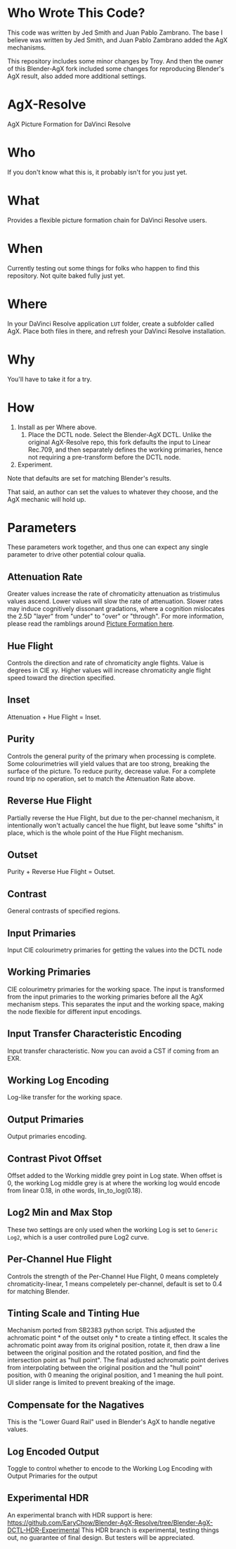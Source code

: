 # Who Wrote This Code?

This code was written by Jed Smith and Juan Pablo Zambrano. The base I believe was written by Jed Smith, and Juan Pablo Zambrano added the AgX mechanisms.

This repository includes some minor changes by Troy. And then the owner of this Blender-AgX fork included some changes for reproducing Blender's AgX result, also added more additional settings.

# AgX-Resolve

AgX Picture Formation for DaVinci Resolve

# Who

If you don't know what this is, it probably isn't for you just yet.

# What

Provides a flexible picture formation chain for DaVinci Resolve users.

# When

Currently testing out some things for folks who happen to find this repository. Not quite baked fully just yet.

# Where

In your DaVinci Resolve application `LUT` folder, create a subfolder called AgX. Place both files in there, and refresh your DaVinci Resolve installation.

# Why

You'll have to take it for a try.

# How

  1. Install as per Where above.
      1. Place the DCTL node. Select the Blender-AgX DCTL. Unlike the original AgX-Resolve repo, this fork defaults the input to Linear Rec.709, and then separately defines the working primaries, hence not requiring a pre-transform before the DCTL node.
2. Experiment.

Note that defaults are set for matching Blender's results.

That said, an author can set the values to whatever they choose, and the AgX mechanic will hold up.

# Parameters
These parameters work together, and thus one can expect any single parameter to drive other potential colour qualia.

## Attenuation Rate
Greater values increase the rate of chromaticity attenuation as tristimulus values ascend. Lower values will slow the rate of attenuation. Slower rates may induce cognitively dissonant gradations, where a cognition mislocates the 2.5D "layer" from "under" to "over" or "through". For more information, please read the ramblings around [Picture Formation here](https://github.com/sobotka/scise/wiki/Picture-Formation).

## Hue Flight
Controls the direction and rate of chromaticity angle flights. Value is degrees in CIE xy. Higher values will increase chromaticity angle flight speed toward the direction specified. 

## Inset
Attenuation + Hue Flight = Inset.

## Purity
Controls the general purity of the primary when processing is complete. Some colourimetries will yield values that are too strong, breaking the surface of the picture. To reduce purity, decrease value. For a complete round trip no operation, set to match the Attenuation Rate above.

## Reverse Hue Flight
Partially reverse the Hue Flight, but due to the per-channel mechanism, it intentionally won't actually cancel the hue flight, but leave some "shifts" in place, which is the whole point of the Hue Flight mechanism.

## Outset
Purity + Reverse Hue Flight = Outset.

## Contrast
General contrasts of specified regions.

## Input Primaries
Input CIE colourimetry primaries for getting the values into the DCTL node

## Working Primaries
CIE colourimetry primaries for the working space. The input is transformed from the input primaries to the working primaries before all the AgX mechanism steps. This separates the input and the working space, making the node flexible for different input encodings.

## Input Transfer Characteristic Encoding
Input transfer characteristic. Now you can avoid a CST if coming from an EXR.

## Working Log Encoding
Log-like transfer for the working space.

## Output Primaries
Output primaries encoding.

## Contrast Pivot Offset
Offset added to the Working middle grey point in Log state. When offset is 0, the working Log middle grey is at where the working log would encode from linear 0.18, in othe words, lin_to_log(0.18).

## Log2 Min and Max Stop
These two settings are only used when the working Log is set to `Generic Log2`, which is a user controlled pure Log2 curve.

## Per-Channel Hue Flight
Controls the strength of the Per-Channel Hue Flight, 0 means completely chromaticity-linear, 1 means compeletely per-channel, default is set to 0.4 for matching Blender.

## Tinting Scale and Tinting Hue
Mechanism ported from SB2383 python script. This adjusted the achromatic point * of the outset only * to create a tinting effect. It scales the achromatic point away from its original position, rotate it, then draw a line between the original position and the rotated position, and find the intersection point as "hull point". The final adjusted achromatic point derives from interpolating between the original position and the "hull point" position, with 0 meaning the original position, and 1 meaning the hull point. UI slider range is limited to prevent breaking of the image.

## Compensate for the Nagatives
This is the "Lower Guard Rail" used in Blender's AgX to handle negative values. 

## Log Encoded Output
Toggle to control whether to encode to the Working Log Encoding with Output Primaries for the output

## Experimental HDR
An experimental branch with HDR support is here: https://github.com/EaryChow/Blender-AgX-Resolve/tree/Blender-AgX-DCTL-HDR-Experimental
This HDR branch is experimental, testing things out, no guarantee of final design. But testers will be appreciated.
